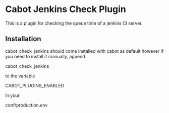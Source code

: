 Cabot Jenkins Check Plugin
=====

This is a plugin for checking the queue time of a jenkins CI server.

## Installation
cabot_check_jenkins should come installed with cabot as default however if you need to install it manually, append

cabot_check_jenkins

to the variable

CABOT_PLUGINS_ENABLED

in your

conf/production.env

